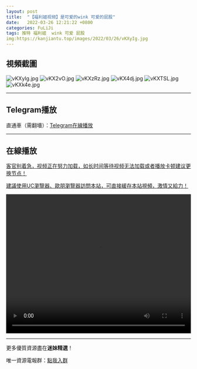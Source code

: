 ```yaml
---
layout: post
title:  "【福利姬视频】是可爱的wink 可爱的屁股"
date:   2022-03-26 12:21:22 +0800
categories: FuLiJi
tags: 推特 福利姬  wink 可爱 屁股
img:https://kanjiantu.top/images/2022/03/26/vKXyIg.jpg
---
```



## 視頻截圖

![vKXyIg.jpg](https://kanjiantu.top/images/2022/03/26/vKXyIg.jpg)
![vKX2vO.jpg](https://kanjiantu.top/images/2022/03/26/vKX2vO.jpg)
![vKXzRz.jpg](https://kanjiantu.top/images/2022/03/26/vKXzRz.jpg)
![vKX4dj.jpg](https://kanjiantu.top/images/2022/03/26/vKX4dj.jpg)
![vKXTSL.jpg](https://kanjiantu.top/images/2022/03/26/vKXTSL.jpg)
![vKXk4e.jpg](https://kanjiantu.top/images/2022/03/26/vKXk4e.jpg)

* * *
## Telegram播放

直通車（需翻墻）：[Telegram在線播放](https://t.me/mimeijingxuan/355)

* * *
## 在線播放
<u>客官别着急，视频正在努力加载，如长时间等待视频无法加载或者播放卡顿建议更换节点！</u>

<u>建議使用UC瀏覽器、歐朋瀏覽器訪問本站，可直接緩存本站視頻，激情又給力！</u>
<center><video src="https://cdn.publer.io/uploads/videos/623eef62db279760bbfbe708/3932b491a19364d9d28d74f0714c0677.mp4" width="100%" height="380px" controls="controls"></video></center>


* * *
更多優質資源盡在**迷妹精選**！

唯一資源電報群：[點我入群](https://t.me/mimeijingxuan)


